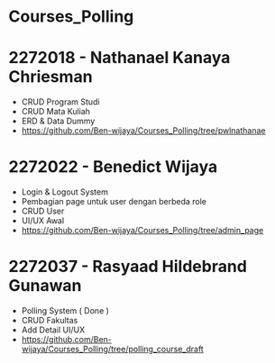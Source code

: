 # Courses_Polling

# 2272018 - Nathanael Kanaya Chriesman
- CRUD Program Studi
- CRUD Mata Kuliah
- ERD & Data Dummy
- https://github.com/Ben-wijaya/Courses_Polling/tree/pwlnathanae

# 2272022 - Benedict Wijaya
- Login & Logout System
- Pembagian page untuk user dengan berbeda role
- CRUD User
- UI/UX Awal
- https://github.com/Ben-wijaya/Courses_Polling/tree/admin_page

# 2272037 - Rasyaad Hildebrand Gunawan
- Polling System ( Done )
- CRUD Fakultas
- Add Detail UI/UX
- https://github.com/Ben-wijaya/Courses_Polling/tree/polling_course_draft
